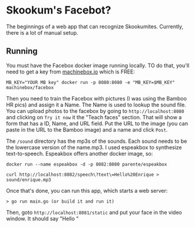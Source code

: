 # Skookum's Facebot?

The beginnings of a web app that can recognize Skookumites. Currently, there is a lot
of manual setup.

## Running

You must have the Facebox docker image running locally. TO do that, you'll need to
get a key from [machinebox.io](http://machinebox.io) which is FREE:

```
MB_KEY="YOUR MB key" docker run -p 8080:8080 -e "MB_KEY=$MB_KEY" machinebox/facebox
```

Then you need to train the Facebox with pictures (I was using the Bamboo HR pics)
and assign it a Name. The Name is used to lookup the sound file. You can upload photos
to the facebox by going to `http://localhost:8080` and clicking on `Try it now` it the
"Teach faces" section. That will show a form that has a ID, Name, and URL field.
Put the URL to the image (you can paste in the URL to the Bamboo image) and a name and
click `Post`.

The `/sound` directory has the mp3s of the sounds. Each sound needs to be the
lowercase version of the name.mp3.  I used espeakbox to synthesize text-to-speech.
Espeakbox offers another docker image, so:

```
docker run --name espeakbox -d -p 8082:8080 parente/espeakbox

curl http://localhost:8082/speech\?text\=Hello%20Enrique > sound/enrique.mp3
```

Once that's done, you can run this app, which starts a web server:

```
> go run main.go (or build it and run it)
```

Then, goto `http://localhost:8081/static` and put your face in the video window. It
should say "Hello <your name>"
